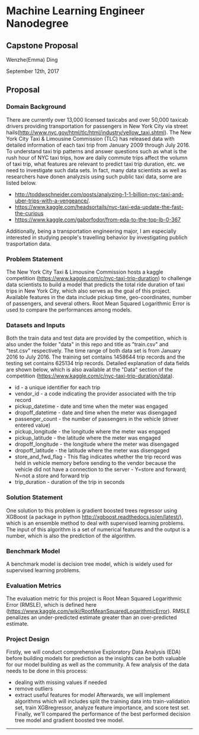 # Machine Learning Engineer Nanodegree
## Capstone Proposal  
Wenzhe(Emma) Ding

September 12th, 2017

## Proposal

### Domain Background

There are currently over 13,000 licensed taxicabs and over 50,000 taxicab drivers providing transportation for passengers in New York City via street hails(http://www.nyc.gov/html/tlc/html/industry/yellow_taxi.shtml). The New York City Taxi & Limousine Commission (TLC) has released data with detailed information of each taxi trip from January 2009 through July 2016. To understand taxi trip patterns and answer questions such as what is the rush hour of NYC taxi trips, how are daily commute trips affect the volumn of taxi trip, what features are relevant to predict taxi trip duration, etc. we need to investigate such data sets. In fact, many data scientists as well as researchers have donen analyzsis using such public taxi data, some are listed below.
* http://toddwschneider.com/posts/analyzing-1-1-billion-nyc-taxi-and-uber-trips-with-a-vengeance/.
* https://www.kaggle.com/headsortails/nyc-taxi-eda-update-the-fast-the-curious
* https://www.kaggle.com/gaborfodor/from-eda-to-the-top-lb-0-367

Additionally, being a transportation engineering major, I am especially interested in studying people's travelling behavior by investigating publich trasportation data. 

### Problem Statement

The New York City Taxi & Limousine Commission hosts a kaggle competition (https://www.kaggle.com/c/nyc-taxi-trip-duration) to challenge data scientists to build a model that predicts the total ride duration of taxi trips in New York City, which also serves as the goal of this project. Available features in the data include pickup time, geo-coordinates, number of passengers, and several others.  Root Mean Squared Logarithmic Error is used to compare the performances among models.

### Datasets and Inputs

Both the train data and test data are provided by the competition, which is also under the folder "data" in this repo and title as "train.csv" and "test.csv" respectively. The time range of both data set is from January 2016 to July 2016. The training set contains 1458644 trip records and the testing set contains 625134 trip records. Detailed explanation of data fields are shown below, which is also available at the "Data" section of the competition (https://www.kaggle.com/c/nyc-taxi-trip-duration/data). 

* id - a unique identifier for each trip
* vendor_id - a code indicating the provider associated with the trip record
* pickup_datetime - date and time when the meter was engaged
* dropoff_datetime - date and time when the meter was disengaged
* passenger_count - the number of passengers in the vehicle (driver entered value)
* pickup_longitude - the longitude where the meter was engaged
* pickup_latitude - the latitude where the meter was engaged
* dropoff_longitude - the longitude where the meter was disengaged
* dropoff_latitude - the latitude where the meter was disengaged
* store_and_fwd_flag - This flag indicates whether the trip record was held in vehicle memory before sending to the vendor because the vehicle did not have a connection to the server - Y=store and forward; N=not a store and forward trip
* trip_duration - duration of the trip in seconds

### Solution Statement

One solution to this problem is gradient boosted trees regressor using XGBoost (a package in python http://xgboost.readthedocs.io/en/latest/), which is an ensemble method to deal with supervised learning problems. The input of this algorithm is a set of numerical features and the output is a number, which is also the prediction of the algorithm. 

### Benchmark Model

A benchmark model is decision tree model, which is widely used for supervised learning problems. 

### Evaluation Metrics

The evaluation metric for this project is Root Mean Squared Logarithmic Error (RMSLE), which is defined here (https://www.kaggle.com/wiki/RootMeanSquaredLogarithmicError). RMSLE penalizes an under-predicted estimate greater than an over-predicted estimate.

### Project Design
Firstly, we will conduct comprehensive Exploratory Data Analysis (EDA) before building models for prediction as the insights can be both valuable for our model building as well as the community. A few analysis of the data needs to be done in this process:
* dealing with missing values if needed
* remove outliers
* extract useful features for model
Afterwards, we will implement algorithms which will includes split the training data into train-validation set, train XGBregressor, analyze feature importance, and score test set. 
Finally, we'll compared the performance of the best performed decision tree model and gradient boosted tree model.


-----------
